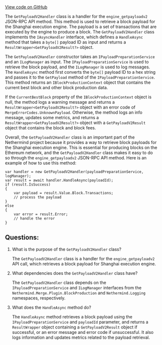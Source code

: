 [View code on GitHub](https://github.com/NethermindEth/nethermind/src/Nethermind/Nethermind.Merge.Plugin/Handlers/GetPayloadV2Handler.cs)

The `GetPayloadV2Handler` class is a handler for the `engine_getpayloadv2` JSON-RPC API method. This method is used to retrieve a block payload for the Shanghai execution engine. The payload is a set of transactions that are executed by the engine to produce a block. The `GetPayloadV2Handler` class implements the `IAsyncHandler` interface, which defines a `HandleAsync` method that takes a `byte[]` payload ID as input and returns a `ResultWrapper<GetPayloadV2Result?>` object.

The `GetPayloadV2Handler` constructor takes an `IPayloadPreparationService` and an `ILogManager` as input. The `IPayloadPreparationService` is used to retrieve the block payload, and the `ILogManager` is used to log messages. The `HandleAsync` method first converts the `byte[]` payload ID to a hex string and passes it to the `GetPayload` method of the `IPayloadPreparationService`. This method returns an `IBlockProductionContext` object that contains the current best block and other block production data.

If the `CurrentBestBlock` property of the `IBlockProductionContext` object is null, the method logs a warning message and returns a `ResultWrapper<GetPayloadV2Result?>` object with an error code of `MergeErrorCodes.UnknownPayload`. Otherwise, the method logs an info message, updates some metrics, and returns a `ResultWrapper<GetPayloadV2Result?>` object with a `GetPayloadV2Result` object that contains the block and block fees.

Overall, the `GetPayloadV2Handler` class is an important part of the Nethermind project because it provides a way to retrieve block payloads for the Shanghai execution engine. This is essential for producing blocks on the Ethereum network, and the `GetPayloadV2Handler` class makes it easy to do so through the `engine_getpayloadv2` JSON-RPC API method. Here is an example of how to use this method:

```
var handler = new GetPayloadV2Handler(payloadPreparationService, logManager);
var result = await handler.HandleAsync(payloadId);
if (result.IsSuccess)
{
    var payload = result.Value.Block.Transactions;
    // process the payload
}
else
{
    var error = result.Error;
    // handle the error
}
```
## Questions: 
 1. What is the purpose of the `GetPayloadV2Handler` class?
    
    The `GetPayloadV2Handler` class is a handler for the `engine_getpayloadv2` API call, which retrieves a block payload for Shanghai execution engine.

2. What dependencies does the `GetPayloadV2Handler` class have?
    
    The `GetPayloadV2Handler` class depends on the `IPayloadPreparationService` and `ILogManager` interfaces from the `Nethermind.Merge.Plugin.BlockProduction` and `Nethermind.Logging` namespaces, respectively.

3. What does the `HandleAsync` method do?
    
    The `HandleAsync` method retrieves a block payload using the `IPayloadPreparationService` and `payloadId` parameter, and returns a `ResultWrapper` object containing a `GetPayloadV2Result` object if successful, or an error message and error code if unsuccessful. It also logs information and updates metrics related to the payload retrieval.